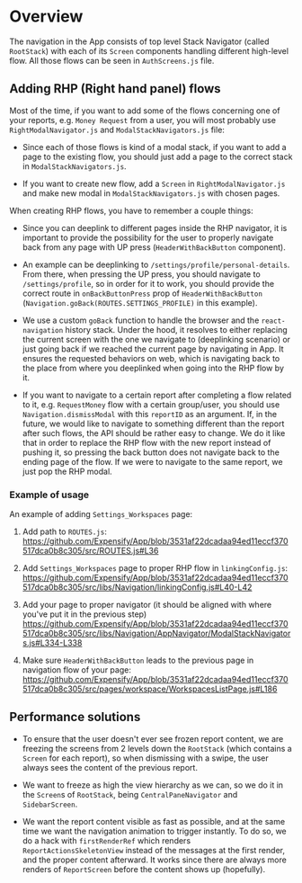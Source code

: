 # Overview

The navigation in the App consists of top level Stack Navigator (called `RootStack`) with each of its `Screen` components handling different high-level flow. All those flows can be seen in `AuthScreens.js` file.

## Adding RHP (Right hand panel) flows

Most of the time, if you want to add some of the flows concerning one of your reports, e.g. `Money Request` from a user, you will most probably use `RightModalNavigator.js` and `ModalStackNavigators.js` file:

- Since each of those flows is kind of a modal stack, if you want to add a page to the existing flow, you should just add a page to the correct stack in `ModalStackNavigators.js`.

- If you want to create new flow, add a `Screen` in `RightModalNavigator.js` and make new modal in `ModalStackNavigators.js` with chosen pages.

When creating RHP flows, you have to remember a couple things:

- Since you can deeplink to different pages inside the RHP navigator, it is important to provide the possibility for the user to properly navigate back from any page with UP press (`HeaderWithBackButton` component).

- An example can be deeplinking to `/settings/profile/personal-details`. From there, when pressing the UP press, you should navigate to `/settings/profile`, so in order for it to work, you should provide the correct route in `onBackButtonPress` prop of `HeaderWithBackButton` (`Navigation.goBack(ROUTES.SETTINGS_PROFILE)` in this example). 

- We use a custom `goBack` function to handle the browser and the `react-navigation` history stack. Under the hood, it resolves to either replacing the current screen with the one we navigate to (deeplinking scenario) or just going back if we reached the current page by navigating in App. It ensures the requested behaviors on web, which is navigating back to the place from where you deeplinked when going into the RHP flow by it.

- If you want to navigate to a certain report after completing a flow related to it, e.g. `RequestMoney` flow with a certain group/user, you should use `Navigation.dismissModal` with this `reportID` as an argument. If, in the future, we would like to navigate to something different than the report after such flows, the API should be rather easy to change. We do it like that in order to replace the RHP flow with the new report instead of pushing it, so pressing the back button does not navigate back to the ending page of the flow. If we were to navigate to the same report, we just pop the RHP modal.

### Example of usage

An example of adding `Settings_Workspaces` page:

1. Add path to `ROUTES.js`: https://github.com/Expensify/App/blob/3531af22dcadaa94ed11eccf370517dca0b8c305/src/ROUTES.js#L36

2. Add `Settings_Workspaces` page to proper RHP flow in `linkingConfig.js`: https://github.com/Expensify/App/blob/3531af22dcadaa94ed11eccf370517dca0b8c305/src/libs/Navigation/linkingConfig.js#L40-L42

3. Add your page to proper navigator (it should be aligned with where you've put it in the previous step) https://github.com/Expensify/App/blob/3531af22dcadaa94ed11eccf370517dca0b8c305/src/libs/Navigation/AppNavigator/ModalStackNavigators.js#L334-L338

4. Make sure `HeaderWithBackButton` leads to the previous page in navigation flow of your page: https://github.com/Expensify/App/blob/3531af22dcadaa94ed11eccf370517dca0b8c305/src/pages/workspace/WorkspacesListPage.js#L186

## Performance solutions

- To ensure that the user doesn't ever see frozen report content, we are freezing the screens from 2 levels down the `RootStack` (which contains a `Screen` for each report), so when dismissing with a swipe, the user always sees the content of the previous report.

- We want to freeze as high the view hierarchy as we can, so we do it in the `Screen`s of `RootStack`, being `CentralPaneNavigator` and `SidebarScreen`.

- We want the report content visible as fast as possible, and at the same time we want the navigation animation to trigger instantly. To do so, we do a hack with `firstRenderRef` which renders `ReportActionsSkeletonView` instead of the messages at the first render, and the proper content afterward. It works since there are always more renders of `ReportScreen` before the content shows up (hopefully).
